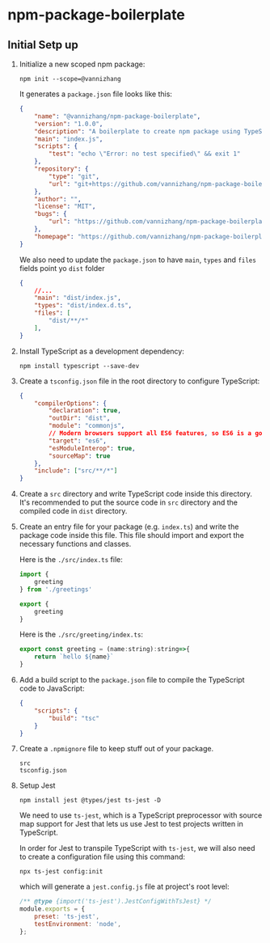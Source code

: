 # npm-package-boilerplate

## Initial Setp up

1. Initialize a new scoped npm package:
    ```
    npm init --scope=@vannizhang
    ```

    It generates a `package.json` file looks like this:
    ```json
    {
        "name": "@vannizhang/npm-package-boilerplate",
        "version": "1.0.0",
        "description": "A boilerplate to create npm package using TypeScript",
        "main": "index.js",
        "scripts": {
            "test": "echo \"Error: no test specified\" && exit 1"
        },
        "repository": {
            "type": "git",
            "url": "git+https://github.com/vannizhang/npm-package-boilerplate.git"
        },
        "author": "",
        "license": "MIT",
        "bugs": {
            "url": "https://github.com/vannizhang/npm-package-boilerplate/issues"
        },
        "homepage": "https://github.com/vannizhang/npm-package-boilerplate#readme"
    }
    ```

    We also need to update the `package.json` to have `main`, `types` and `files` fields point yo `dist` folder
    ```json
    {   
        //...
        "main": "dist/index.js",
        "types": "dist/index.d.ts",
        "files": [
            "dist/**/*"
        ],
    }
    ```

2. Install TypeScript as a development dependency:
    ```
    npm install typescript --save-dev
    ```

3. Create a `tsconfig.json` file in the root directory to configure TypeScript:
    ```json
    {
        "compilerOptions": {
            "declaration": true,
            "outDir": "dist",
            "module": "commonjs",
            // Modern browsers support all ES6 features, so ES6 is a good choice. 
            "target": "es6",
            "esModuleInterop": true,
            "sourceMap": true
        },
        "include": ["src/**/*"]
    }
    ```

4. Create a `src` directory and write TypeScript code inside this directory. It's recommended to put the source code in `src` directory and the compiled code in `dist` directory.

5. Create an entry file for your package (e.g. `index.ts`) and write the package code inside this file. This file should import and export the necessary functions and classes.

   Here is the `./src/index.ts` file:
    ```js
    import {
        greeting
    } from './greetings'

    export {
        greeting
    }
    ```

    Here is the `./src/greeting/index.ts`:
    ```js
    export const greeting = (name:string):string=>{
        return `hello ${name}`
    }
    ```

6. Add a build script to the `package.json` file to compile the TypeScript code to JavaScript:
    ```json
    {
        "scripts": {
            "build": "tsc"
        }
    }
    ```

7. Create a `.npmignore` file to keep stuff out of your package.
    ```
    src
    tsconfig.json
    ```

8. Setup Jest  
    ```
    npm install jest @types/jest ts-jest -D
    ```

    We need to use `ts-jest`, which is a TypeScript preprocessor with source map support for Jest that lets us use Jest to test projects written in TypeScript. 
    
    In order for Jest to transpile TypeScript with `ts-jest`, we will also need to create a configuration file using this command:

    ```
    npx ts-jest config:init
    ```

    which will generate a `jest.config.js` file at project's root level:
    ```js
    /** @type {import('ts-jest').JestConfigWithTsJest} */
    module.exports = {
        preset: 'ts-jest',
        testEnvironment: 'node',
    };
    ```
